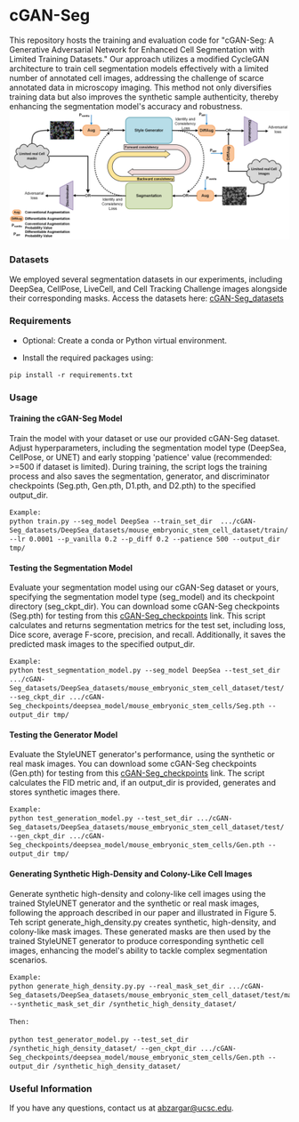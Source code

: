 # cGAN-Seg

This repository hosts the training and evaluation code for "cGAN-Seg: A Generative Adversarial Network for Enhanced Cell Segmentation with Limited Training Datasets." Our approach utilizes a modified CycleGAN architecture to train cell segmentation models effectively with a limited number of annotated cell images, addressing the challenge of scarce annotated data in microscopy imaging. This method not only diversifies training data but also improves the synthetic sample authenticity, thereby enhancing the segmentation model's accuracy and robustness. ![Screenshot](Figure1.png)

### Datasets
We employed several segmentation datasets in our experiments, including DeepSea, CellPose, LiveCell, and Cell Tracking Challenge images alongside their corresponding masks. Access the datasets here: [cGAN-Seg_datasets](https://drive.google.com/drive/folders/1ZYkNA4mm6xaAjm51vfg1YL2kgDfp4OPD?usp=sharing)

### Requirements

* Optional: Create a conda or Python virtual environment.

* Install the required packages using:
```
pip install -r requirements.txt
```

### Usage
#### Training the cGAN-Seg Model
Train the model with your dataset or use our provided cGAN-Seg dataset. Adjust hyperparameters, including the segmentation model type (DeepSea, CellPose, or UNET) and early stopping 'patience' value (recommended: >=500 if dataset is limited). During training, the script logs the training process and also saves the segmentation, generator, and discriminator checkpoints (Seg.pth, Gen.pth, D1.pth, and D2.pth) to the specified output_dir. 
```
Example:
python train.py --seg_model DeepSea --train_set_dir  .../cGAN-Seg_datasets/DeepSea_datasets/mouse_embryonic_stem_cell_dataset/train/  --lr 0.0001 --p_vanilla 0.2 --p_diff 0.2 --patience 500 --output_dir tmp/
```

#### Testing the Segmentation Model
Evaluate your segmentation model using our cGAN-Seg dataset or yours, specifying the segmentation model type (seg_model) and its checkpoint directory (seg_ckpt_dir). You can download some cGAN-Seg checkpoints (Seg.pth) for testing from this [cGAN-Seg_checkpoints](https://drive.google.com/drive/folders/19V11wBxALoABvsfq8nNZqP1PmuC4Cl_R?usp=sharing) link. This script calculates and returns segmentation metrics for the test set, including loss, Dice score, average F-score, precision, and recall. Additionally, it saves the predicted mask images to the specified output_dir.
```
Example:
python test_segmentation_model.py --seg_model DeepSea --test_set_dir .../cGAN-Seg_datasets/DeepSea_datasets/mouse_embryonic_stem_cell_dataset/test/ --seg_ckpt_dir .../cGAN-Seg_checkpoints/deepsea_model/mouse_embryonic_stem_cells/Seg.pth --output_dir tmp/
```
#### Testing the Generator Model
Evaluate the StyleUNET generator's performance, using the synthetic or real mask images. You can download some cGAN-Seg checkpoints (Gen.pth) for testing from this [cGAN-Seg_checkpoints](https://drive.google.com/drive/folders/19V11wBxALoABvsfq8nNZqP1PmuC4Cl_R?usp=sharing) link. The script calculates the FID metric and, if an output_dir is provided, generates and stores synthetic images there.
```
Example:
python test_generation_model.py --test_set_dir .../cGAN-Seg_datasets/DeepSea_datasets/mouse_embryonic_stem_cell_dataset/test/ --gen_ckpt_dir .../cGAN-Seg_checkpoints/deepsea_model/mouse_embryonic_stem_cells/Gen.pth --output_dir tmp/
```

#### Generating Synthetic High-Density and Colony-Like Cell Images
Generate synthetic high-density and colony-like cell images using the trained StyleUNET generator and the synthetic or real mask images, following the approach described in our paper and illustrated in Figure 5.
Teh script generate_high_density.py creates synthetic, high-density, and colony-like mask images. These generated masks are then used by the trained StyleUNET generator to produce corresponding synthetic cell images, enhancing the model's ability to tackle complex segmentation scenarios.  
```
Example:
python generate_high_density.py.py --real_mask_set_dir .../cGAN-Seg_datasets/DeepSea_datasets/mouse_embryonic_stem_cell_dataset/test/masks/ --synthetic_mask_set_dir /synthetic_high_density_dataset/

Then:

python test_generator_model.py --test_set_dir /synthetic_high_density_dataset/ --gen_ckpt_dir .../cGAN-Seg_checkpoints/deepsea_model/mouse_embryonic_stem_cells/Gen.pth --output_dir /synthetic_high_density_dataset/

```

### Useful Information
If you have any questions, contact us at abzargar@ucsc.edu.

